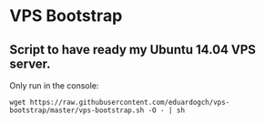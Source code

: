 VPS Bootstrap
================

## Script to have ready my Ubuntu 14.04 VPS server.

Only run in the console:

```
wget https://raw.githubusercontent.com/eduardogch/vps-bootstrap/master/vps-bootstrap.sh -O - | sh
```
